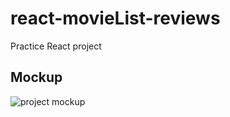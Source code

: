 # react-movieList-reviews
Practice React project

## Mockup
![project mockup](https://www.evernote.com/l/Alcy-AU2-UBHuaCwXsHoTOjAjvl5XHLNtlsB/image.png)
